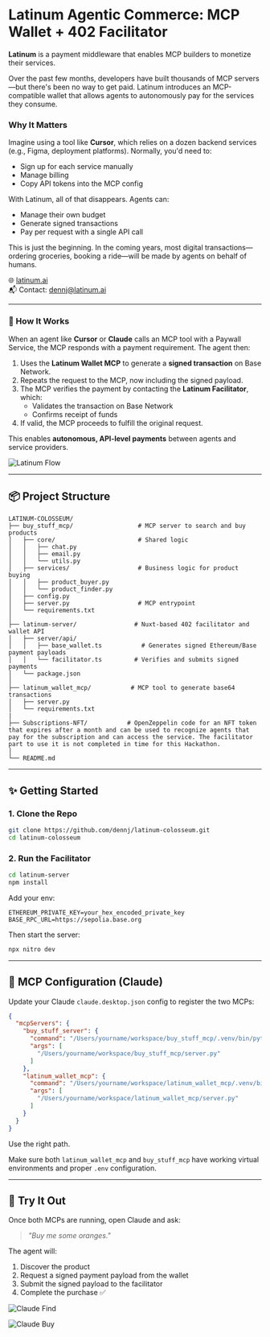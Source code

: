 # Latinum Agentic Commerce: MCP Wallet + 402 Facilitator

**Latinum** is a payment middleware that enables MCP builders to monetize their services.

Over the past few months, developers have built thousands of MCP servers—but there's been no way to get paid. Latinum introduces an MCP-compatible wallet that allows agents to autonomously pay for the services they consume.

### Why It Matters

Imagine using a tool like **Cursor**, which relies on a dozen backend services (e.g., Figma, deployment platforms). Normally, you'd need to:

* Sign up for each service manually
* Manage billing
* Copy API tokens into the MCP config

With Latinum, all of that disappears. Agents can:

* Manage their own budget
* Generate signed transactions
* Pay per request with a single API call

This is just the beginning. In the coming years, most digital transactions—ordering groceries, booking a ride—will be made by agents on behalf of humans.

🌐 [latinum.ai](https://latinum.ai)  
📬 Contact: [dennj@latinum.ai](mailto:dennj@latinum.ai)

---

### 🧠 How It Works

When an agent like **Cursor** or **Claude** calls an MCP tool with a Paywall Service, the MCP responds with a payment requirement. The agent then:

1. Uses the **Latinum Wallet MCP** to generate a **signed transaction** on Base Network.
2. Repeats the request to the MCP, now including the signed payload.
3. The MCP verifies the payment by contacting the **Latinum Facilitator**, which:
   - Validates the transaction on Base Network
   - Confirms receipt of funds
4. If valid, the MCP proceeds to fulfill the original request.

This enables **autonomous, API-level payments** between agents and service providers.

![Latinum Flow](/structure.png)

---

## 📦 Project Structure

```
LATINUM-COLOSSEUM/
├── buy_stuff_mcp/                  # MCP server to search and buy products
│   ├── core/                       # Shared logic
│   │   ├── chat.py
│   │   ├── email.py
│   │   └── utils.py
│   ├── services/                   # Business logic for product buying
│   │   ├── product_buyer.py
│   │   └── product_finder.py
│   ├── config.py
│   ├── server.py                   # MCP entrypoint
│   └── requirements.txt
│
├── latinum-server/                # Nuxt-based 402 facilitator and wallet API
│   ├── server/api/
│   │   ├── base_wallet.ts           # Generates signed Ethereum/Base payment payloads
│   │   └── facilitator.ts         # Verifies and submits signed payments
│   └── package.json
│
├── latinum_wallet_mcp/           # MCP tool to generate base64 transactions
│   ├── server.py
│   └── requirements.txt
|
├── Subscriptions-NFT/           # OpenZeppelin code for an NFT token that expires after a month and can be used to recognize agents that pay for the subscription and can access the service. The facilitator part to use it is not completed in time for this Hackathon.
│
└── README.md
```

---

## ✨ Getting Started

### 1. Clone the Repo

```bash
git clone https://github.com/dennj/latinum-colosseum.git
cd latinum-colosseum
```

### 2. Run the Facilitator

```bash
cd latinum-server
npm install
```

Add your env:

```env
ETHEREUM_PRIVATE_KEY=your_hex_encoded_private_key
BASE_RPC_URL=https://sepolia.base.org
```

Then start the server:

```bash
npx nitro dev
```

---

## 🤖 MCP Configuration (Claude)

Update your Claude `claude.desktop.json` config to register the two MCPs:

```json
{
  "mcpServers": {
    "buy_stuff_server": {
      "command": "/Users/yourname/workspace/buy_stuff_mcp/.venv/bin/python",
      "args": [
        "/Users/yourname/workspace/buy_stuff_mcp/server.py"
      ]
    },
    "latinum_wallet_mcp": {
      "command": "/Users/yourname/workspace/latinum_wallet_mcp/.venv/bin/python",
      "args": [
        "/Users/yourname/workspace/latinum_wallet_mcp/server.py"
      ]
    }
  }
}
```

Use the right path.

Make sure both `latinum_wallet_mcp` and `buy_stuff_mcp` have working virtual environments and proper `.env` configuration.

---

## 🍚 Try It Out

Once both MCPs are running, open Claude and ask:

> *"Buy me some oranges."*

The agent will:

1. Discover the product
2. Request a signed payment payload from the wallet
3. Submit the signed payload to the facilitator
4. Complete the purchase ✅

![Claude Find](/claude_find.png)

![Claude Buy](/claude_buy.png)
